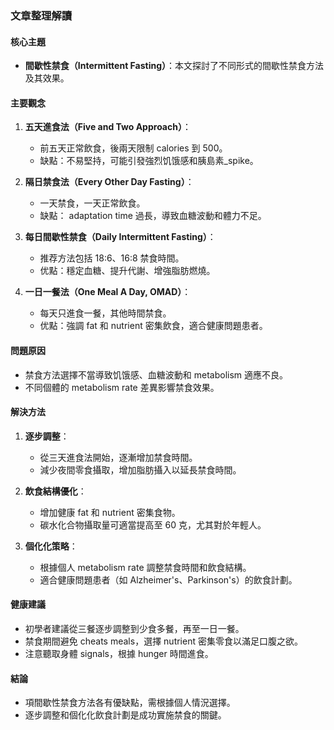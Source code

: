 ### 文章整理解讀

#### 核心主題
- **間歇性禁食（Intermittent Fasting）**：本文探討了不同形式的間歇性禁食方法及其效果。

#### 主要觀念
1. **五天進食法（Five and Two Approach）**：
   - 前五天正常飲食，後兩天限制 calories 到 500。
   - 缺點：不易堅持，可能引發強烈饥饿感和胰島素_spike。

2. **隔日禁食法（Every Other Day Fasting）**：
   - 一天禁食，一天正常飲食。
   - 缺點： adaptation time 過長，導致血糖波動和體力不足。

3. **每日間歇性禁食（Daily Intermittent Fasting）**：
   - 推荐方法包括 18:6、16:8 禁食時間。
   - 优點：穩定血糖、提升代謝、增強脂肪燃燒。

4. **一日一餐法（One Meal A Day, OMAD）**：
   - 每天只進食一餐，其他時間禁食。
   - 优點：強調 fat 和 nutrient 密集飲食，適合健康問題患者。

#### 問題原因
- 禁食方法選擇不當導致饥饿感、血糖波動和 metabolism 適應不良。
- 不同個體的 metabolism rate 差異影響禁食效果。

#### 解決方法
1. **逐步調整**：
   - 從三天進食法開始，逐漸增加禁食時間。
   - 減少夜間零食攝取，增加脂肪攝入以延長禁食時間。

2. **飲食結構優化**：
   - 增加健康 fat 和 nutrient 密集食物。
   - 碳水化合物攝取量可適當提高至 60 克，尤其對於年輕人。

3. **個化化策略**：
   - 根據個人 metabolism rate 調整禁食時間和飲食結構。
   - 適合健康問題患者（如 Alzheimer's、Parkinson's）的飲食計劃。

#### 健康建議
- 初學者建議從三餐逐步調整到少食多餐，再至一日一餐。
- 禁食期間避免 cheats meals，選擇 nutrient 密集零食以滿足口腹之欲。
- 注意聽取身體 signals，根據 hunger 時間進食。

#### 結論
- 項間歇性禁食方法各有優缺點，需根據個人情況選擇。
- 逐步調整和個化化飲食計劃是成功實施禁食的關鍵。